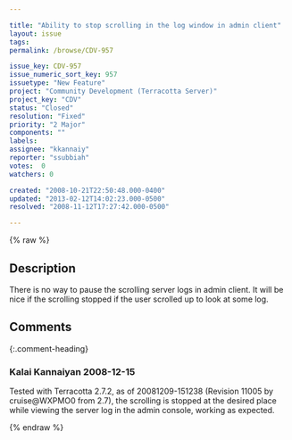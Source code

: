 ```yaml
---

title: "Ability to stop scrolling in the log window in admin client"
layout: issue
tags: 
permalink: /browse/CDV-957

issue_key: CDV-957
issue_numeric_sort_key: 957
issuetype: "New Feature"
project: "Community Development (Terracotta Server)"
project_key: "CDV"
status: "Closed"
resolution: "Fixed"
priority: "2 Major"
components: ""
labels: 
assignee: "kkannaiy"
reporter: "ssubbiah"
votes:  0
watchers: 0

created: "2008-10-21T22:50:48.000-0400"
updated: "2013-02-12T14:02:23.000-0500"
resolved: "2008-11-12T17:27:42.000-0500"

---
```




{% raw %}



## Description

<div markdown="1" class="description">

There is no way to pause the scrolling server logs in admin client. It will be nice if the scrolling stopped if the user scrolled up to look at some log.

</div>

## Comments


{:.comment-heading}
### **Kalai Kannaiyan** <span class="date">2008-12-15</span>

<div markdown="1" class="comment">

Tested with Terracotta 2.7.2, as of 20081209-151238 (Revision 11005 by cruise@WXPMO0 from 2.7), the scrolling is stopped at the desired place while viewing the server log in the admin console, working as expected.

</div>



{% endraw %}
